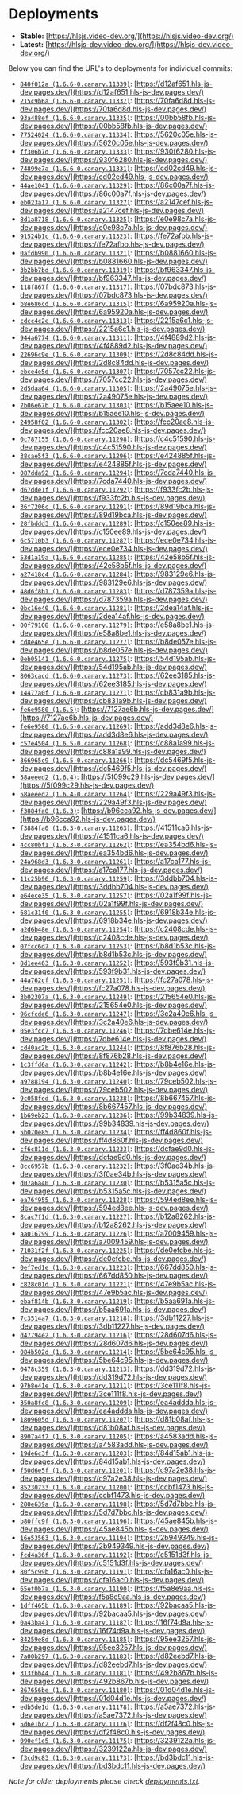 # Deployments

- **Stable:** [https://hlsjs.video-dev.org/](https://hlsjs.video-dev.org/)
- **Latest:** [https://hlsjs-dev.video-dev.org/](https://hlsjs-dev.video-dev.org/)

Below you can find the URL's to deployments for individual commits:

- [`840f012a (1.6.6-0.canary.11339)`](https://github.com/video-dev/hls.js/commit/840f012a8050d6cfb3f4bddaca6a0e64b294a0f3): [https://d12af651.hls-js-dev.pages.dev/](https://d12af651.hls-js-dev.pages.dev/)
- [`215c9b6a (1.6.6-0.canary.11337)`](https://github.com/video-dev/hls.js/commit/215c9b6a799ed6ea0a183ce9c90866a17b94c363): [https://70fa6d8d.hls-js-dev.pages.dev/](https://70fa6d8d.hls-js-dev.pages.dev/)
- [`93a488ef (1.6.6-0.canary.11335)`](https://github.com/video-dev/hls.js/commit/93a488ef89d865fad4d44f35d8b7508808fab3f7): [https://00bb58fb.hls-js-dev.pages.dev/](https://00bb58fb.hls-js-dev.pages.dev/)
- [`77524024 (1.6.6-0.canary.11334)`](https://github.com/video-dev/hls.js/commit/775240248ed58ff35a17427c9d13956f72260fd9): [https://5620c05e.hls-js-dev.pages.dev/](https://5620c05e.hls-js-dev.pages.dev/)
- [`ff306b7d (1.6.6-0.canary.11333)`](https://github.com/video-dev/hls.js/commit/ff306b7dc0aab742797a9ab92ca2fe8205642c8b): [https://930f6280.hls-js-dev.pages.dev/](https://930f6280.hls-js-dev.pages.dev/)
- [`74899e7a (1.6.6-0.canary.11331)`](https://github.com/video-dev/hls.js/commit/74899e7ac106bbf88ab7d468dee0d505494af998): [https://cd02cd49.hls-js-dev.pages.dev/](https://cd02cd49.hls-js-dev.pages.dev/)
- [`44ae1041 (1.6.6-0.canary.11329)`](https://github.com/video-dev/hls.js/commit/44ae1041c525cccfd9f979024c3047fe293bda97): [https://86c00a7f.hls-js-dev.pages.dev/](https://86c00a7f.hls-js-dev.pages.dev/)
- [`eb023a17 (1.6.6-0.canary.11327)`](https://github.com/video-dev/hls.js/commit/eb023a173265533c369830f0470b4429d85b9e6d): [https://a2147cef.hls-js-dev.pages.dev/](https://a2147cef.hls-js-dev.pages.dev/)
- [`8d1a8718 (1.6.6-0.canary.11325)`](https://github.com/video-dev/hls.js/commit/8d1a87184d30e87f42ddf50e90dc2218dbbd61b0): [https://e0e98c7a.hls-js-dev.pages.dev/](https://e0e98c7a.hls-js-dev.pages.dev/)
- [`91524b1c (1.6.6-0.canary.11323)`](https://github.com/video-dev/hls.js/commit/91524b1c56bf7466a9fce9deb49dbef9dfa41d0b): [https://fe72afbb.hls-js-dev.pages.dev/](https://fe72afbb.hls-js-dev.pages.dev/)
- [`0afdb990 (1.6.6-0.canary.11321)`](https://github.com/video-dev/hls.js/commit/0afdb99014ea58dc15053bd25b43e4c9864c4608): [https://b0881660.hls-js-dev.pages.dev/](https://b0881660.hls-js-dev.pages.dev/)
- [`3b2bb7bd (1.6.6-0.canary.11319)`](https://github.com/video-dev/hls.js/commit/3b2bb7bd2b64cb08a50a9181eec74c9ac8e99593): [https://bf963347.hls-js-dev.pages.dev/](https://bf963347.hls-js-dev.pages.dev/)
- [`118f867f (1.6.6-0.canary.11317)`](https://github.com/video-dev/hls.js/commit/118f867f58a6fde62911fd759cd4e3df95d5baef): [https://07bdc873.hls-js-dev.pages.dev/](https://07bdc873.hls-js-dev.pages.dev/)
- [`b8e686cd (1.6.6-0.canary.11315)`](https://github.com/video-dev/hls.js/commit/b8e686cd1f2033802ad4325c148c364995f90847): [https://6a95920a.hls-js-dev.pages.dev/](https://6a95920a.hls-js-dev.pages.dev/)
- [`cdcc4c2e (1.6.6-0.canary.11313)`](https://github.com/video-dev/hls.js/commit/cdcc4c2e315fbad53edec2af96891293324622d5): [https://2215a6c1.hls-js-dev.pages.dev/](https://2215a6c1.hls-js-dev.pages.dev/)
- [`944a6774 (1.6.6-0.canary.11311)`](https://github.com/video-dev/hls.js/commit/944a677430d319c4099d7a768152cac675087b3d): [https://4f4889d2.hls-js-dev.pages.dev/](https://4f4889d2.hls-js-dev.pages.dev/)
- [`22696c9e (1.6.6-0.canary.11309)`](https://github.com/video-dev/hls.js/commit/22696c9e025ba1f6efc9c9e668bda31a480a61c2): [https://2d8c84dd.hls-js-dev.pages.dev/](https://2d8c84dd.hls-js-dev.pages.dev/)
- [`ebce4e5d (1.6.6-0.canary.11307)`](https://github.com/video-dev/hls.js/commit/ebce4e5d6e0bd27ff4b5046027b82b194285544f): [https://7057cc22.hls-js-dev.pages.dev/](https://7057cc22.hls-js-dev.pages.dev/)
- [`2d5daa64 (1.6.6-0.canary.11305)`](https://github.com/video-dev/hls.js/commit/2d5daa64447aa4462ca752a51a00f8111cd780fd): [https://2a49075e.hls-js-dev.pages.dev/](https://2a49075e.hls-js-dev.pages.dev/)
- [`7b06e67b (1.6.6-0.canary.11303)`](https://github.com/video-dev/hls.js/commit/7b06e67b91542a13cabee636beefd879efcb3735): [https://b15aee10.hls-js-dev.pages.dev/](https://b15aee10.hls-js-dev.pages.dev/)
- [`24958f02 (1.6.6-0.canary.11302)`](https://github.com/video-dev/hls.js/commit/24958f0217f33a2ad903fca54a58a46ad240db06): [https://fcc20ae8.hls-js-dev.pages.dev/](https://fcc20ae8.hls-js-dev.pages.dev/)
- [`0c787155 (1.6.6-0.canary.11298)`](https://github.com/video-dev/hls.js/commit/0c787155d12fb577c9cf1fa9f3ecd72c1478764a): [https://c4c51590.hls-js-dev.pages.dev/](https://c4c51590.hls-js-dev.pages.dev/)
- [`38cae5f3 (1.6.6-0.canary.11296)`](https://github.com/video-dev/hls.js/commit/38cae5f341a8ad47699003996dd5c9621170180b): [https://e424885f.hls-js-dev.pages.dev/](https://e424885f.hls-js-dev.pages.dev/)
- [`087dda92 (1.6.6-0.canary.11294)`](https://github.com/video-dev/hls.js/commit/087dda920355c5e36522e1871baa61cabde984d3): [https://7cda7440.hls-js-dev.pages.dev/](https://7cda7440.hls-js-dev.pages.dev/)
- [`d67dde1f (1.6.6-0.canary.11292)`](https://github.com/video-dev/hls.js/commit/d67dde1f07f4b45f773185ba174458229728628f): [https://f933fc2b.hls-js-dev.pages.dev/](https://f933fc2b.hls-js-dev.pages.dev/)
- [`36f7206c (1.6.6-0.canary.11291)`](https://github.com/video-dev/hls.js/commit/36f7206cbd376420594166ea8debb666a57be2ba): [https://89d19bca.hls-js-dev.pages.dev/](https://89d19bca.hls-js-dev.pages.dev/)
- [`28fbddd3 (1.6.6-0.canary.11289)`](https://github.com/video-dev/hls.js/commit/28fbddd3f252270247540fe7c64fe9d0b3650281): [https://c150ee89.hls-js-dev.pages.dev/](https://c150ee89.hls-js-dev.pages.dev/)
- [`6c5710b3 (1.6.6-0.canary.11287)`](https://github.com/video-dev/hls.js/commit/6c5710b3b693d750e554a2cff76e5b0b773b1ad4): [https://ece0e734.hls-js-dev.pages.dev/](https://ece0e734.hls-js-dev.pages.dev/)
- [`53d1a19a (1.6.6-0.canary.11285)`](https://github.com/video-dev/hls.js/commit/53d1a19ac50ded9782a3f53afcc5ded96bb98ebb): [https://42e58b5f.hls-js-dev.pages.dev/](https://42e58b5f.hls-js-dev.pages.dev/)
- [`a27418c4 (1.6.6-0.canary.11284)`](https://github.com/video-dev/hls.js/commit/a27418c439276e4e49e47f3f619154478b93d6f1): [https://983129e6.hls-js-dev.pages.dev/](https://983129e6.hls-js-dev.pages.dev/)
- [`48d6f8b1 (1.6.6-0.canary.11283)`](https://github.com/video-dev/hls.js/commit/48d6f8b1f6139d40657af2c1a5d7aba2317f703c): [https://d787359a.hls-js-dev.pages.dev/](https://d787359a.hls-js-dev.pages.dev/)
- [`0bc16e40 (1.6.6-0.canary.11281)`](https://github.com/video-dev/hls.js/commit/0bc16e406d9ed46465f55a4c0a1f6699decb07f8): [https://2dea14af.hls-js-dev.pages.dev/](https://2dea14af.hls-js-dev.pages.dev/)
- [`00f79108 (1.6.6-0.canary.11279)`](https://github.com/video-dev/hls.js/commit/00f7910880977fa570c61c5d8ba7e2420933c8f0): [https://e58a8be1.hls-js-dev.pages.dev/](https://e58a8be1.hls-js-dev.pages.dev/)
- [`cd8e465e (1.6.6-0.canary.11277)`](https://github.com/video-dev/hls.js/commit/cd8e465e05f9cbc87c41306b72018a084057e8ce): [https://b8de057e.hls-js-dev.pages.dev/](https://b8de057e.hls-js-dev.pages.dev/)
- [`0eb05141 (1.6.6-0.canary.11275)`](https://github.com/video-dev/hls.js/commit/0eb051410630f1f7291fc5139add6702c5fc52c9): [https://54d195ab.hls-js-dev.pages.dev/](https://54d195ab.hls-js-dev.pages.dev/)
- [`8063cacd (1.6.6-0.canary.11273)`](https://github.com/video-dev/hls.js/commit/8063cacd98d5b817a395bceee0565ec3202281f5): [https://62ee3185.hls-js-dev.pages.dev/](https://62ee3185.hls-js-dev.pages.dev/)
- [`14477a0f (1.6.6-0.canary.11271)`](https://github.com/video-dev/hls.js/commit/14477a0fe705d0ace8caa0cfcb9dbdab19d6415e): [https://cb831a9b.hls-js-dev.pages.dev/](https://cb831a9b.hls-js-dev.pages.dev/)
- [`fe6e9580 (1.6.5)`](https://github.com/video-dev/hls.js/commit/fe6e958046a2508767e023283e69e033291cb08a): [https://7127ae6b.hls-js-dev.pages.dev/](https://7127ae6b.hls-js-dev.pages.dev/)
- [`fe6e9580 (1.6.5-0.canary.11269)`](https://github.com/video-dev/hls.js/commit/fe6e958046a2508767e023283e69e033291cb08a): [https://add3d8e6.hls-js-dev.pages.dev/](https://add3d8e6.hls-js-dev.pages.dev/)
- [`c57e4504 (1.6.5-0.canary.11268)`](https://github.com/video-dev/hls.js/commit/c57e45047595ab3e3154146b1f9b7b3600865dc0): [https://c88a1a99.hls-js-dev.pages.dev/](https://c88a1a99.hls-js-dev.pages.dev/)
- [`366965c9 (1.6.5-0.canary.11266)`](https://github.com/video-dev/hls.js/commit/366965c9d52e6179f50016fdced06c7d1ab2fd43): [https://dc5469f5.hls-js-dev.pages.dev/](https://dc5469f5.hls-js-dev.pages.dev/)
- [`58aeeed2 (1.6.4)`](https://github.com/video-dev/hls.js/commit/58aeeed2b71e47a78afc2971c7d75f0ffd530564): [https://5f099c29.hls-js-dev.pages.dev/](https://5f099c29.hls-js-dev.pages.dev/)
- [`58aeeed2 (1.6.4-0.canary.11264)`](https://github.com/video-dev/hls.js/commit/58aeeed2b71e47a78afc2971c7d75f0ffd530564): [https://229a49f3.hls-js-dev.pages.dev/](https://229a49f3.hls-js-dev.pages.dev/)
- [`f3884fa0 (1.6.3)`](https://github.com/video-dev/hls.js/commit/f3884fa000acfa96b39eb160ab80e83fb4a3ad8c): [https://b96cca92.hls-js-dev.pages.dev/](https://b96cca92.hls-js-dev.pages.dev/)
- [`f3884fa0 (1.6.3-0.canary.11263)`](https://github.com/video-dev/hls.js/commit/f3884fa000acfa96b39eb160ab80e83fb4a3ad8c): [https://41511ca6.hls-js-dev.pages.dev/](https://41511ca6.hls-js-dev.pages.dev/)
- [`4cc80bf1 (1.6.3-0.canary.11262)`](https://github.com/video-dev/hls.js/commit/4cc80bf1d793fb4546db39ef64b2ef34d86a3f3a): [https://ea354bd6.hls-js-dev.pages.dev/](https://ea354bd6.hls-js-dev.pages.dev/)
- [`24a968d3 (1.6.3-0.canary.11261)`](https://github.com/video-dev/hls.js/commit/24a968d3f6a5e15d6e99fd109a0351b7a1389b68): [https://a17ca177.hls-js-dev.pages.dev/](https://a17ca177.hls-js-dev.pages.dev/)
- [`11c25b96 (1.6.3-0.canary.11259)`](https://github.com/video-dev/hls.js/commit/11c25b96826ea8a9530799cf2e92954d2054b6b6): [https://3ddbb704.hls-js-dev.pages.dev/](https://3ddbb704.hls-js-dev.pages.dev/)
- [`e64ece35 (1.6.3-0.canary.11257)`](https://github.com/video-dev/hls.js/commit/e64ece356cd101903efe0fd293c8323cdca30b11): [https://02a1f99f.hls-js-dev.pages.dev/](https://02a1f99f.hls-js-dev.pages.dev/)
- [`681c31f0 (1.6.3-0.canary.11255)`](https://github.com/video-dev/hls.js/commit/681c31f0574273793c42541bdc64c81298edeb9b): [https://6918b34e.hls-js-dev.pages.dev/](https://6918b34e.hls-js-dev.pages.dev/)
- [`a2d6b48e (1.6.3-0.canary.11254)`](https://github.com/video-dev/hls.js/commit/a2d6b48ef238850e5e20e934a06c29dbd5fa2fb1): [https://c2408cde.hls-js-dev.pages.dev/](https://c2408cde.hls-js-dev.pages.dev/)
- [`07fcc6d7 (1.6.3-0.canary.11253)`](https://github.com/video-dev/hls.js/commit/07fcc6d7de0164907f7b845452fd7b094439d3e4): [https://b8d1b53c.hls-js-dev.pages.dev/](https://b8d1b53c.hls-js-dev.pages.dev/)
- [`8d1ee463 (1.6.3-0.canary.11252)`](https://github.com/video-dev/hls.js/commit/8d1ee46319b14da4a41a9ef28f11644fb0037132): [https://593f9b31.hls-js-dev.pages.dev/](https://593f9b31.hls-js-dev.pages.dev/)
- [`44a762cf (1.6.3-0.canary.11251)`](https://github.com/video-dev/hls.js/commit/44a762cf184fabb33ccf489023f3d195bc353023): [https://fc27a078.hls-js-dev.pages.dev/](https://fc27a078.hls-js-dev.pages.dev/)
- [`3b02307a (1.6.3-0.canary.11249)`](https://github.com/video-dev/hls.js/commit/3b02307a8bf6a70f20c19756bf8e8c3369c3c5e3): [https://215654e0.hls-js-dev.pages.dev/](https://215654e0.hls-js-dev.pages.dev/)
- [`96cfcde6 (1.6.3-0.canary.11247)`](https://github.com/video-dev/hls.js/commit/96cfcde6eaf60f1735183c975328038de5accbfc): [https://3c2a40e6.hls-js-dev.pages.dev/](https://3c2a40e6.hls-js-dev.pages.dev/)
- [`05e3fcc7 (1.6.3-0.canary.11246)`](https://github.com/video-dev/hls.js/commit/05e3fcc7e256facb842b7c088918e3e2cc5f40cc): [https://7dbe614e.hls-js-dev.pages.dev/](https://7dbe614e.hls-js-dev.pages.dev/)
- [`cd40ac2b (1.6.3-0.canary.11244)`](https://github.com/video-dev/hls.js/commit/cd40ac2b3a0cc16f806d51acab6c6aafa2508d8d): [https://8f876b28.hls-js-dev.pages.dev/](https://8f876b28.hls-js-dev.pages.dev/)
- [`1c3ffd6a (1.6.3-0.canary.11242)`](https://github.com/video-dev/hls.js/commit/1c3ffd6a2b3a6705256c1574c5cae7a9a5f13abf): [https://b8b4e16e.hls-js-dev.pages.dev/](https://b8b4e16e.hls-js-dev.pages.dev/)
- [`a9788194 (1.6.3-0.canary.11240)`](https://github.com/video-dev/hls.js/commit/a97881940733897eaa8821b455953a172b5f8287): [https://79ceb502.hls-js-dev.pages.dev/](https://79ceb502.hls-js-dev.pages.dev/)
- [`9c058fed (1.6.3-0.canary.11238)`](https://github.com/video-dev/hls.js/commit/9c058fed9b9e4b84778f3d7b80d7595cd286d574): [https://8b667457.hls-js-dev.pages.dev/](https://8b667457.hls-js-dev.pages.dev/)
- [`1b69eb23 (1.6.3-0.canary.11236)`](https://github.com/video-dev/hls.js/commit/1b69eb23d80687cc83bc2dddc4ac58eb9f4f6057): [https://99b34839.hls-js-dev.pages.dev/](https://99b34839.hls-js-dev.pages.dev/)
- [`5b070e85 (1.6.3-0.canary.11234)`](https://github.com/video-dev/hls.js/commit/5b070e85d44e0843461b6eb02d538a15d0368a2c): [https://ff4d860f.hls-js-dev.pages.dev/](https://ff4d860f.hls-js-dev.pages.dev/)
- [`cf6c811d (1.6.3-0.canary.11233)`](https://github.com/video-dev/hls.js/commit/cf6c811dbd36a60521e85b7473ee83b41ed0306a): [https://dcfae9d0.hls-js-dev.pages.dev/](https://dcfae9d0.hls-js-dev.pages.dev/)
- [`8cc6957b (1.6.3-0.canary.11232)`](https://github.com/video-dev/hls.js/commit/8cc6957b1e2fde2dc51aa3b46f61df2fa0d709bc): [https://3f0ae34b.hls-js-dev.pages.dev/](https://3f0ae34b.hls-js-dev.pages.dev/)
- [`d07a6a40 (1.6.3-0.canary.11230)`](https://github.com/video-dev/hls.js/commit/d07a6a406d7bd254a1de023e49ce4b9e2db4d4ee): [https://b5315a5c.hls-js-dev.pages.dev/](https://b5315a5c.hls-js-dev.pages.dev/)
- [`ea76f955 (1.6.3-0.canary.11228)`](https://github.com/video-dev/hls.js/commit/ea76f95566065834cea2189d36055fde948939b2): [https://594ed8ee.hls-js-dev.pages.dev/](https://594ed8ee.hls-js-dev.pages.dev/)
- [`8cac7f1d (1.6.3-0.canary.11227)`](https://github.com/video-dev/hls.js/commit/8cac7f1dfb7997bce672776d203abfe725d7f793): [https://b12a8262.hls-js-dev.pages.dev/](https://b12a8262.hls-js-dev.pages.dev/)
- [`aa016799 (1.6.3-0.canary.11226)`](https://github.com/video-dev/hls.js/commit/aa0167996b5d7c827f866c735f3999a62ed0debe): [https://a7009459.hls-js-dev.pages.dev/](https://a7009459.hls-js-dev.pages.dev/)
- [`71031f2f (1.6.3-0.canary.11225)`](https://github.com/video-dev/hls.js/commit/71031f2ff8166fc47d34ee91049e062b5bf5864a): [https://de0efcbe.hls-js-dev.pages.dev/](https://de0efcbe.hls-js-dev.pages.dev/)
- [`0ef7ed1e (1.6.3-0.canary.11223)`](https://github.com/video-dev/hls.js/commit/0ef7ed1e6ff680f8e807e6a719f413cb562e3d2c): [https://667dd850.hls-js-dev.pages.dev/](https://667dd850.hls-js-dev.pages.dev/)
- [`c828c01d (1.6.3-0.canary.11221)`](https://github.com/video-dev/hls.js/commit/c828c01db1ba8b39787ef8eb36f972328d853d4b): [https://47e9b5ac.hls-js-dev.pages.dev/](https://47e9b5ac.hls-js-dev.pages.dev/)
- [`ebaf814b (1.6.3-0.canary.11219)`](https://github.com/video-dev/hls.js/commit/ebaf814b1c7dc07d0e732336cc86a2b3a26c7809): [https://b5aa691a.hls-js-dev.pages.dev/](https://b5aa691a.hls-js-dev.pages.dev/)
- [`7c3514a7 (1.6.3-0.canary.11218)`](https://github.com/video-dev/hls.js/commit/7c3514a7ca59c5547fe58840737419d52bc83fec): [https://3db11227.hls-js-dev.pages.dev/](https://3db11227.hls-js-dev.pages.dev/)
- [`d47794e2 (1.6.3-0.canary.11216)`](https://github.com/video-dev/hls.js/commit/d47794e2ed80c5e5d198c317ac5b14df3568e37d): [https://28d607d6.hls-js-dev.pages.dev/](https://28d607d6.hls-js-dev.pages.dev/)
- [`084b502d (1.6.3-0.canary.11214)`](https://github.com/video-dev/hls.js/commit/084b502d7cdfda90c23c2439b6eec92ee1016f62): [https://5be64c95.hls-js-dev.pages.dev/](https://5be64c95.hls-js-dev.pages.dev/)
- [`0478c359 (1.6.3-0.canary.11213)`](https://github.com/video-dev/hls.js/commit/0478c35942cabdb6e35ab87a0d17d7b31b9e3153): [https://dd319d72.hls-js-dev.pages.dev/](https://dd319d72.hls-js-dev.pages.dev/)
- [`97b8e41e (1.6.3-0.canary.11211)`](https://github.com/video-dev/hls.js/commit/97b8e41ea0aea427524ef50f343f25efb1d42494): [https://3ce111f8.hls-js-dev.pages.dev/](https://3ce111f8.hls-js-dev.pages.dev/)
- [`350a8fc8 (1.6.3-0.canary.11209)`](https://github.com/video-dev/hls.js/commit/350a8fc84427f62bea47faf629f9a2479d84bffe): [https://ea4addda.hls-js-dev.pages.dev/](https://ea4addda.hls-js-dev.pages.dev/)
- [`1809605d (1.6.3-0.canary.11207)`](https://github.com/video-dev/hls.js/commit/1809605ddebfe9b1ef3f980bdba7ea1ac6e74499): [https://d81b08af.hls-js-dev.pages.dev/](https://d81b08af.hls-js-dev.pages.dev/)
- [`8907a4f7 (1.6.3-0.canary.11205)`](https://github.com/video-dev/hls.js/commit/8907a4f7dc26637653af64899f7834c72934cc49): [https://a4583add.hls-js-dev.pages.dev/](https://a4583add.hls-js-dev.pages.dev/)
- [`19de6c3f (1.6.3-0.canary.11203)`](https://github.com/video-dev/hls.js/commit/19de6c3f3f505ea876523fd6ac3237b4f6e2cc5d): [https://84d15ab1.hls-js-dev.pages.dev/](https://84d15ab1.hls-js-dev.pages.dev/)
- [`f50d6e5f (1.6.3-0.canary.11201)`](https://github.com/video-dev/hls.js/commit/f50d6e5ffb7eecc624e6f649d87abea4d227a7c5): [https://c97a2e38.hls-js-dev.pages.dev/](https://c97a2e38.hls-js-dev.pages.dev/)
- [`85230733 (1.6.3-0.canary.11200)`](https://github.com/video-dev/hls.js/commit/852307330ad8ee200cc8601b2d6d1b8547a1cdad): [https://ccbf1473.hls-js-dev.pages.dev/](https://ccbf1473.hls-js-dev.pages.dev/)
- [`280e639a (1.6.3-0.canary.11198)`](https://github.com/video-dev/hls.js/commit/280e639a759009a7c39bff845954832fa11d1d7c): [https://5d7d7bbc.hls-js-dev.pages.dev/](https://5d7d7bbc.hls-js-dev.pages.dev/)
- [`b80ffc9f (1.6.3-0.canary.11196)`](https://github.com/video-dev/hls.js/commit/b80ffc9f0ce1f01721b7db93e99b1ac88d6dd892): [https://45ae845b.hls-js-dev.pages.dev/](https://45ae845b.hls-js-dev.pages.dev/)
- [`16e53563 (1.6.3-0.canary.11194)`](https://github.com/video-dev/hls.js/commit/16e535636001156ab0a2e81b139d38cecc121c51): [https://2b949349.hls-js-dev.pages.dev/](https://2b949349.hls-js-dev.pages.dev/)
- [`fcd4a36f (1.6.3-0.canary.11192)`](https://github.com/video-dev/hls.js/commit/fcd4a36f31175028b8f0f97a23cc1ee1d51821ef): [https://c5151d3f.hls-js-dev.pages.dev/](https://c5151d3f.hls-js-dev.pages.dev/)
- [`80f5c99b (1.6.3-0.canary.11191)`](https://github.com/video-dev/hls.js/commit/80f5c99b3e94c7d6557598e1bc2b9830ace1ba9b): [https://cfa16ac0.hls-js-dev.pages.dev/](https://cfa16ac0.hls-js-dev.pages.dev/)
- [`65ef0b7a (1.6.3-0.canary.11190)`](https://github.com/video-dev/hls.js/commit/65ef0b7a1ac85373f108bf45974c91ff16fab123): [https://f5a8e9aa.hls-js-dev.pages.dev/](https://f5a8e9aa.hls-js-dev.pages.dev/)
- [`1dff465b (1.6.3-0.canary.11189)`](https://github.com/video-dev/hls.js/commit/1dff465bed7ad9e38b0ece4560ced746b7686104): [https://92bacaa5.hls-js-dev.pages.dev/](https://92bacaa5.hls-js-dev.pages.dev/)
- [`0a43ba41 (1.6.3-0.canary.11187)`](https://github.com/video-dev/hls.js/commit/0a43ba417d29a847df868af2838639e6536af45c): [https://16f74d9a.hls-js-dev.pages.dev/](https://16f74d9a.hls-js-dev.pages.dev/)
- [`84259e8d (1.6.3-0.canary.11185)`](https://github.com/video-dev/hls.js/commit/84259e8d7855bb2402237a55057f8b4b46c6d9a7): [https://95ee3257.hls-js-dev.pages.dev/](https://95ee3257.hls-js-dev.pages.dev/)
- [`7a00b297 (1.6.3-0.canary.11183)`](https://github.com/video-dev/hls.js/commit/7a00b2970b62a17a9df550dd5d51cbe0ea09f1fd): [https://d82eebd7.hls-js-dev.pages.dev/](https://d82eebd7.hls-js-dev.pages.dev/)
- [`313fbb44 (1.6.3-0.canary.11181)`](https://github.com/video-dev/hls.js/commit/313fbb4401ef8f72f3fdb2842d4779d61500d404): [https://492b867b.hls-js-dev.pages.dev/](https://492b867b.hls-js-dev.pages.dev/)
- [`867656be (1.6.3-0.canary.11180)`](https://github.com/video-dev/hls.js/commit/867656be330a0792651a973687005be161767ba9): [https://01d04d1e.hls-js-dev.pages.dev/](https://01d04d1e.hls-js-dev.pages.dev/)
- [`edb5de1d (1.6.3-0.canary.11178)`](https://github.com/video-dev/hls.js/commit/edb5de1d8da8fddcb226cf3dd72a5ae750d6dcfd): [https://a5ae7372.hls-js-dev.pages.dev/](https://a5ae7372.hls-js-dev.pages.dev/)
- [`5d6e1bc2 (1.6.3-0.canary.11176)`](https://github.com/video-dev/hls.js/commit/5d6e1bc2eb9dd4eeb7be2517284e6f1a571c0615): [https://df2f48c0.hls-js-dev.pages.dev/](https://df2f48c0.hls-js-dev.pages.dev/)
- [`090ef1e5 (1.6.3-0.canary.11175)`](https://github.com/video-dev/hls.js/commit/090ef1e59983db324d905e3018e86877cd0f14d6): [https://3239122a.hls-js-dev.pages.dev/](https://3239122a.hls-js-dev.pages.dev/)
- [`f3cd9c83 (1.6.3-0.canary.11173)`](https://github.com/video-dev/hls.js/commit/f3cd9c830f7684b6783444f163e6d0e6f5a12cc4): [https://bd3bdc11.hls-js-dev.pages.dev/](https://bd3bdc11.hls-js-dev.pages.dev/)

_Note for older deployments please check [deployments.txt](./deployments.txt)._
